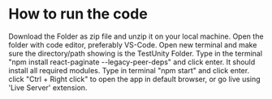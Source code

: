 # How to run the code
Download the Folder as zip file and unzip it on your local machine.
Open the folder with code editor, preferably VS-Code.
Open new terminal and make sure the directory/path showing is the TestUnity Folder.
Type in the terminal "npm install react-paginate --legacy-peer-deps" and click enter. It should install all required modules.
Type in terminal "npm start" and click enter.
click "Ctrl + Right click" to open the app in default browser, or go live using 'Live Server' extension.


